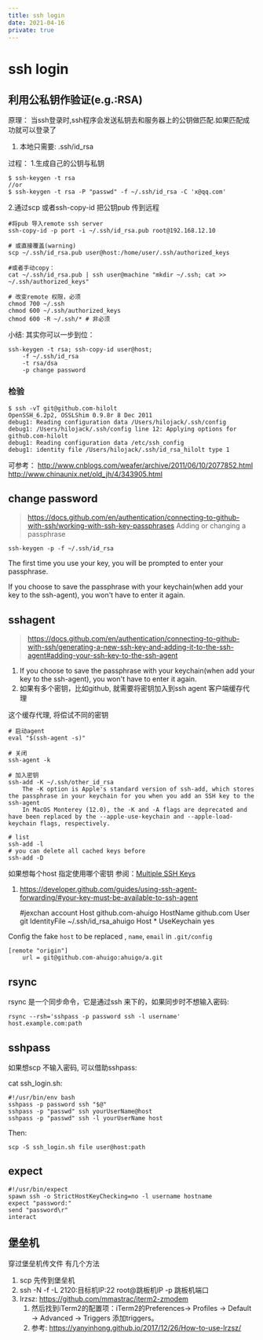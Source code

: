 ```yaml
---
title: ssh login
date: 2021-04-16
private: true
---
```

# ssh login
## 利用公私钥作验证(e.g.:RSA)
原理： 当ssh登录时,ssh程序会发送私钥去和服务器上的公钥做匹配.如果匹配成功就可以登录了

1. 本地只需要: .ssh/id_rsa

过程：
1.生成自己的公钥与私钥

	$ ssh-keygen -t rsa
	//or
	$ ssh-keygen -t rsa -P "passwd" -f ~/.ssh/id_rsa -C 'x@qq.com'

2.通过scp 或者ssh-copy-id 把公钥pub 传到远程

	#将pub 导入remote ssh server
    ssh-copy-id -p port -i ~/.ssh/id_rsa.pub root@192.168.12.10

    # 或直接覆盖(warning)
	scp ~/.ssh/id_rsa.pub user@host:/home/user/.ssh/authorized_keys

	#或者手动copy：
	cat ~/.ssh/id_rsa.pub | ssh user@machine "mkdir ~/.ssh; cat >> ~/.ssh/authorized_keys"

	# 改变remote 权限，必须
	chmod 700 ~/.ssh
	chmod 600 ~/.ssh/authorized_keys
	chmod 600 -R ~/.ssh/* # 非必须

小结: 其实你可以一步到位：

	ssh-keygen -t rsa; ssh-copy-id user@host;
		-f ~/.ssh/id_rsa
		-t rsa/dsa
        -p change password

### 检验

	$ ssh -vT git@github.com-hilolt
	OpenSSH_6.2p2, OSSLShim 0.9.8r 8 Dec 2011
	debug1: Reading configuration data /Users/hilojack/.ssh/config
	debug1: /Users/hilojack/.ssh/config line 12: Applying options for github.com-hilolt
	debug1: Reading configuration data /etc/ssh_config
	debug1: identity file /Users/hilojack/.ssh/id_rsa_hilolt type 1

可参考：
http://www.cnblogs.com/weafer/archive/2011/06/10/2077852.html
http://www.chinaunix.net/old_jh/4/343905.html

## change password
> https://docs.github.com/en/authentication/connecting-to-github-with-ssh/working-with-ssh-key-passphrases
Adding or changing a passphrase

    ssh-keygen -p -f ~/.ssh/id_rsa

The first time you use your key, you will be prompted to enter your passphrase. 

If you choose to save the passphrase with your keychain(when add your key to the ssh-agent), you won't have to enter it again.

## sshagent
> https://docs.github.com/en/authentication/connecting-to-github-with-ssh/generating-a-new-ssh-key-and-adding-it-to-the-ssh-agent#adding-your-ssh-key-to-the-ssh-agent

1. If you choose to save the passphrase with your keychain(when add your key to the ssh-agent), you won't have to enter it again.
2. 如果有多个密钥，比如github, 就需要将密钥加入到ssh agent 客户端缓存代理

这个缓存代理, 将偿试不同的密钥

    # 启动agent
	eval "$(ssh-agent -s)"

    # 关闭
    ssh-agent -k

    # 加入密钥
    ssh-add -K ~/.ssh/other_id_rsa
        The -K option is Apple's standard version of ssh-add, which stores the passphrase in your keychain for you when you add an SSH key to the ssh-agent
        In MacOS Monterey (12.0), the -K and -A flags are deprecated and have been replaced by the --apple-use-keychain and --apple-load-keychain flags, respectively.

    # list
    ssh-add -l
    # you can delete all cached keys before
	ssh-add -D

如果想每个host 指定使用哪个密钥
参阅：[Multiple SSH Keys](https://gist.github.com/jexchan/2351996)
1. https://developer.github.com/guides/using-ssh-agent-forwarding/#your-key-must-be-available-to-ssh-agent

    #jexchan account
    Host github.com-ahuigo
        HostName github.com
        User git
        IdentityFile ~/.ssh/id_rsa_ahuigo
    Host *
        UseKeychain yes

Config the fake `host` to be replaced , `name`, `email` in `.git/config`

    [remote "origin"]
        url = git@github.com-ahuigo:ahuigo/a.git

## rsync
rsync 是一个同步命令，它是通过ssh 来下的，如果同步时不想输入密码:

	rsync --rsh='sshpass -p password ssh -l username' host.example.com:path

## sshpass
如果想scp 不输入密码, 可以借助sshpass:

cat ssh_login.sh:

	#!/usr/bin/env bash
	sshpass -p password ssh "$@"
	sshpass -p "passwd" ssh yourUserName@host
	sshpass -p "passwd" ssh -l yourUserName host


Then:

	scp -S ssh_login.sh file user@host:path

## expect

	#!/usr/bin/expect
	spawn ssh -o StrictHostKeyChecking=no -l username hostname
	expect "password:"
	send "password\r"
	interact

## 堡垒机
穿过堡垒机传文件 有几个方法
1. scp 先传到堡垒机
2. ssh -N -f -L 2120:目标机IP:22 root@跳板机IP -p 跳板机端口
3. lrzsz: https://github.com/mmastrac/iterm2-zmodem
    1. 然后找到iTerm2的配置项：iTerm2的Preferences-> Profiles -> Default -> Advanced -> Triggers 添加triggers。
    2. 参考: https://yanyinhong.github.io/2017/12/26/How-to-use-lrzsz/
